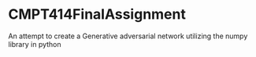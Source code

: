 # CMPT414FinalAssignment
An attempt to create a Generative adversarial network utilizing the numpy library in python
